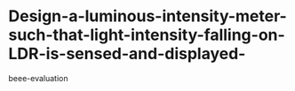 # Design-a-luminous-intensity-meter-such-that-light-intensity-falling-on-LDR-is-sensed-and-displayed-
beee-evaluation
